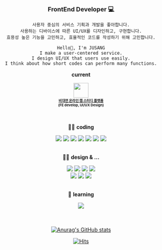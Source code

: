 <center>

### FrontEnd Developer 💻

```
사용자 중심의 서비스 기획과 개발을 좋아합니다.
사용하는 디바이스에 따른 UI/UX를 디자인하고, 구현합니다.
효용성 높은 기능을 고민하고, 효율적인 코드를 작성하기 위해 고민합니다.

Hello👋, I'm JUSANG
I make a user-centered service.
I design UI/UX that users use easily.
I think about how short codes can perform many functions.
```

**current**

<img src="https://user-images.githubusercontent.com/69230635/120642047-5dfb4000-c4af-11eb-8bdb-37e4e0be3117.png" style="width:40px" /><br>
<b style="font-size:7pt">[비대면 온라인 캠 스터디 플랫폼](https://www.mongdok.com/)</b>
<br>
<b style="font-size:7pt; margin-top:1px">(FE develop, UI/UX Design)</b>

<br>

👨‍💻 **coding**

<img src="https://img.shields.io/badge/Java-007396?style=flat-square&logo=Java&logoColor=white"/>
<img src="https://img.shields.io/badge/Javascript-F7DF1E?style=flat-square&logo=javascript&logoColor=black"/>
<img src="https://img.shields.io/badge/Vue.js-64B587?style=flat-square&logo=Vue.js&logoColor=white"/>
<img src="https://img.shields.io/badge/HTML5-E34F26?style=flat-square&logo=HTML5&logoColor=white"/>
<img src="https://img.shields.io/badge/css-1572B6?style=flat-square&logo=css3&logoColor=white"/>
<img src="https://img.shields.io/badge/scss-CC6699?style=flat-square&logo=Sass&logoColor=white"/>
<img src="https://img.shields.io/badge/Storybook-FF4785?style=flat-square&logo=Storybook&logoColor=white"/>

<br>
<br>

👨‍🎨 **design & ...**

<img src="https://img.shields.io/badge/Photoshop-31A8FF?style=flat-square&logo=Adobe Photoshop&logoColor=white"/>
<img src="https://img.shields.io/badge/Illustrator-FF8200?style=flat-square&logo=Adobe Illustrator&logoColor=white"/>
<img src="https://img.shields.io/badge/After Effects-01015B?style=flat-square&logo=Adobe After Effects&logoColor=white"/>
<img src="https://img.shields.io/badge/Figma-F24E1E?style=flat-square&logo=Figma&logoColor=white"/>
<br>
<img src="https://img.shields.io/badge/Notion-000000?style=flat-square&logo=Notion&logoColor=white"/> <img src="https://img.shields.io/badge/Jira-0052CC?style=flat-square&logo=Jira&logoColor=white"/> <img src="https://img.shields.io/badge/Git-F05032?style=flat-square&logo=Git&logoColor=white"/>

<br>
<br>

🙆 **learning**

<img src="https://img.shields.io/badge/React-61DAFB?style=flat-square&logo=React&logoColor=black"/>

<br>
<br>
<br>

[![Anurag's GitHub stats](https://github-readme-stats.vercel.app/api?username=stateaward)](https://github.com/anuraghazra/stateaward)

[![Hits](https://hits.seeyoufarm.com/api/count/incr/badge.svg?url=https%3A%2F%2Fgithub.com%2Fstateaward&count_bg=%236AB9FF&title_bg=%23555555&icon=&icon_color=%23E7E7E7&title=profile&edge_flat=false)](https://hits.seeyoufarm.com)

</center>

